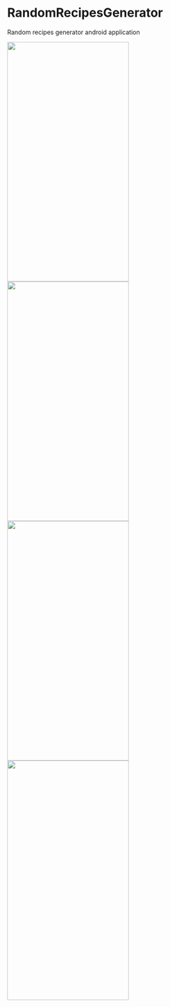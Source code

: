 # RandomRecipesGenerator
Random recipes generator android application 

<p float = "left">
<img src ="https://user-images.githubusercontent.com/20206625/68470180-8f634980-0241-11ea-9190-794c317d95d0.jpg"  width="280" height="550">

<img src ="https://user-images.githubusercontent.com/20206625/68470201-9722ee00-0241-11ea-8625-ff2323407a01.jpg"  width="280" height="550">

<img src = "https://user-images.githubusercontent.com/20206625/68470204-98541b00-0241-11ea-97a2-b31ae2ac76c2.jpg"  width="280" height="550">

<img src = "https://user-images.githubusercontent.com/20206625/68470206-98ecb180-0241-11ea-94ff-4f12f3d64775.jpg"  width="280" height="550">

</p>
